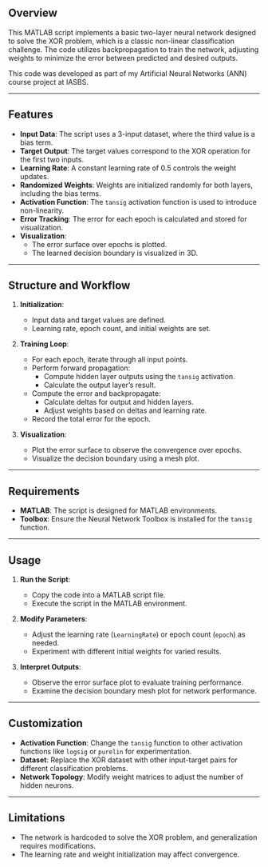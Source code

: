 ## Overview

This MATLAB script implements a basic two-layer neural network designed to solve the XOR problem, which is a classic non-linear classification challenge. The code utilizes backpropagation to train the network, adjusting weights to minimize the error between predicted and desired outputs.

This code was developed as part of my Artificial Neural Networks (ANN) course project at IASBS.

---

## Features

- **Input Data**: The script uses a 3-input dataset, where the third value is a bias term.  
- **Target Output**: The target values correspond to the XOR operation for the first two inputs.  
- **Learning Rate**: A constant learning rate of 0.5 controls the weight updates.  
- **Randomized Weights**: Weights are initialized randomly for both layers, including the bias terms.  
- **Activation Function**: The `tansig` activation function is used to introduce non-linearity.  
- **Error Tracking**: The error for each epoch is calculated and stored for visualization.  
- **Visualization**:
  - The error surface over epochs is plotted.
  - The learned decision boundary is visualized in 3D.

---

## Structure and Workflow

1. **Initialization**:
   - Input data and target values are defined.
   - Learning rate, epoch count, and initial weights are set.

2. **Training Loop**:
   - For each epoch, iterate through all input points.
   - Perform forward propagation:
     - Compute hidden layer outputs using the `tansig` activation.
     - Calculate the output layer’s result.
   - Compute the error and backpropagate:
     - Calculate deltas for output and hidden layers.
     - Adjust weights based on deltas and learning rate.
   - Record the total error for the epoch.

3. **Visualization**:
   - Plot the error surface to observe the convergence over epochs.
   - Visualize the decision boundary using a mesh plot.

---

## Requirements

- **MATLAB**: The script is designed for MATLAB environments.
- **Toolbox**: Ensure the Neural Network Toolbox is installed for the `tansig` function.

---

## Usage

1. **Run the Script**:
   - Copy the code into a MATLAB script file.
   - Execute the script in the MATLAB environment.

2. **Modify Parameters**:
   - Adjust the learning rate (`LearningRate`) or epoch count (`epoch`) as needed.
   - Experiment with different initial weights for varied results.

3. **Interpret Outputs**:
   - Observe the error surface plot to evaluate training performance.
   - Examine the decision boundary mesh plot for network performance.

---

## Customization

- **Activation Function**: Change the `tansig` function to other activation functions like `logsig` or `purelin` for experimentation.
- **Dataset**: Replace the XOR dataset with other input-target pairs for different classification problems.
- **Network Topology**: Modify weight matrices to adjust the number of hidden neurons.

---

## Limitations

- The network is hardcoded to solve the XOR problem, and generalization requires modifications.
- The learning rate and weight initialization may affect convergence.
